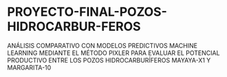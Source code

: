 # PROYECTO-FINAL-POZOS-HIDROCARBUR-FEROS
ANÁLISIS COMPARATIVO CON MODELOS PREDICTIVOS MACHINE LEARNING MEDIANTE EL MÉTODO PIXLER PARA EVALUAR EL POTENCIAL PRODUCTIVO ENTRE LOS POZOS HIDROCARBURÍFEROS MAYAYA-X1 Y MARGARITA-10
